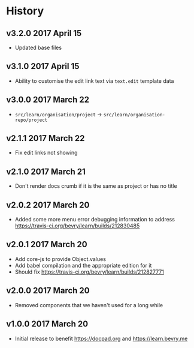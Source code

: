 # History

## v3.2.0 2017 April 15
- Updated base files

## v3.1.0 2017 April 15
- Ability to customise the edit link text via `text.edit` template data

## v3.0.0 2017 March 22
- `src/learn/organisation/project` -> `src/learn/organisation-repo/project`

## v2.1.1 2017 March 22
- Fix edit links not showing

## v2.1.0 2017 March 21
- Don't render docs crumb if it is the same as project or has no title

## v2.0.2 2017 March 20
- Added some more menu error debugging information to address https://travis-ci.org/bevry/learn/builds/212830485

## v2.0.1 2017 March 20
- Add core-js to provide Object.values
- Add babel compilation and the appropriate edition for it
- Should fix https://travis-ci.org/bevry/learn/builds/212827771

## v2.0.0 2017 March 20
- Removed components that we haven't used for a long while

## v1.0.0 2017 March 20
- Initial release to benefit https://docpad.org and https://learn.bevry.me
